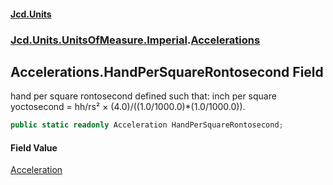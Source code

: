 #### [Jcd.Units](index 'index')
### [Jcd.Units.UnitsOfMeasure.Imperial](Jcd.Units.UnitsOfMeasure.Imperial 'Jcd.Units.UnitsOfMeasure.Imperial').[Accelerations](Accelerations 'Jcd.Units.UnitsOfMeasure.Imperial.Accelerations')

## Accelerations.HandPerSquareRontosecond Field

hand per square rontosecond defined such that: inch per square yoctosecond = hh/rs² ×
(4.0)/((1.0/1000.0)*(1.0/1000.0)).

```csharp
public static readonly Acceleration HandPerSquareRontosecond;
```

#### Field Value
[Acceleration](Acceleration 'Jcd.Units.UnitTypes.Acceleration')